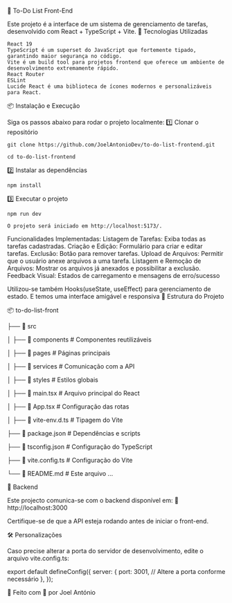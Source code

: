 📌 To-Do List Front-End

Este projeto é a interface de um sistema de gerenciamento de tarefas, desenvolvido com React + TypeScript + Vite.
🚀 Tecnologias Utilizadas

    React 19
    TypeScript é um superset do JavaScript que fortemente tipado, garantindo maior segurança no código.
    Vite é um build tool para projetos frontend que oferece um ambiente de desenvolvimento extremamente rápido.
    React Router
    ESLint 
    Lucide React é uma biblioteca de ícones modernos e personalizáveis para React.

📦 Instalação e Execução

Siga os passos abaixo para rodar o projeto localmente:
1️⃣ Clonar o repositório

    git clone https://github.com/JoelAntonioDev/to-do-list-frontend.git

    cd to-do-list-frontend

2️⃣ Instalar as dependências

    npm install

3️⃣ Executar o projeto

    npm run dev

    O projeto será iniciado em http://localhost:5173/.

Funcionalidades Implementadas:
    Listagem de Tarefas: Exiba todas as tarefas cadastradas.
    Criação e Edição: Formulário para criar e editar tarefas.
    Exclusão: Botão para remover tarefas.
    Upload de Arquivos: Permitir que o usuário anexe arquivos a uma tarefa.
    Listagem e Remoção de Arquivos: Mostrar os arquivos já anexados e possibilitar a exclusão.
    Feedback Visual: Estados de carregamento e mensagens de erro/sucesso

Utilizou-se também Hooks(useState, useEffect) para gerenciamento de estado. E temos uma interface amigável e responsiva
📝 Estrutura do Projeto

📦 to-do-list-front

├── 📂 src

│   ├── 📂 components  # Componentes reutilizáveis

│   ├── 📂 pages       # Páginas principais

│   ├── 📂 services    # Comunicação com a API

│   ├── 📂 styles      # Estilos globais

│   ├── 📜 main.tsx    # Arquivo principal do React

│   ├── 📜 App.tsx     # Configuração das rotas

│   ├── 📜 vite-env.d.ts  # Tipagem do Vite

├── 📜 package.json    # Dependências e scripts

├── 📜 tsconfig.json   # Configuração do TypeScript

├── 📜 vite.config.ts  # Configuração do Vite

└── 📜 README.md       # Este arquivo
...


🔗 Backend

Este projecto comunica-se com o backend disponível em:
🔗 http://localhost:3000

Certifique-se de que a API esteja rodando antes de iniciar o front-end.

🛠️ Personalizações

Caso precise alterar a porta do servidor de desenvolvimento, edite o arquivo vite.config.ts:

export default defineConfig({
  server: {
    port: 3001, // Altere a porta conforme necessário
  },
});


📌 Feito com 💙 por Joel António